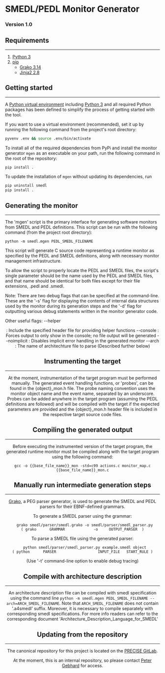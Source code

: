 # SMEDL/PEDL Monitor Generator
### Version 1.0

## Requirements
--------------
1. [Python 3](https://docs.python.org/3/)
2. [pip](https://pip.pypa.io/en/stable/)
    - [Grako 3.14](https://pythonhosted.org/grako/)
    - [Jinja2 2.8](http://jinja.pocoo.org/)

## Getting started
---------------
A [Python virtual environment](https://docs.python.org/3/library/venv.html)
including [Python 3](https://docs.python.org/3/) and all required Python
packages has been defined to simplify the process of getting started with the
tool.

If you want to use a virtual environment (recommended), set it up by running
the following command from the project's root directory:
```sh
pyvenv .env && source .env/bin/activate
```

To install all of the required dependencies from PyPi and install the monitor
generator `mgen` as an executable on your path, run the following command in
the root of the repository:
```sh
pip install .
```

To update the installation of `mgen` without updating its dependencies, run
```sh
pip uninstall smedl
pip install .
```


## Generating the monitor
----------------------
The 'mgen' script is the primary interface for generating software monitors
from SMEDL and PEDL definitions. This script can be run with the following
command (from the project root directory):

`python -m smedl.mgen PEDL_SMEDL_FILENAME`

This script will generate C source code representing a runtime monitor as
specified by the PEDL and SMEDL definitions, along with necessary monitor
management infrastructure.

To allow the script to properly locate the PEDL and SMEDL files, the script's
single parameter should be the name used by the PEDL and SMEDL files, and that
name should be identical for both files except for their file extensions, .pedl
and .smedl.

Note: There are two debug flags that can be specified at the command-line.
These are the '-s' flag for displaying the contents of internal data structures
used by the monitor during its generation steps and the '-d' flag for
outputting various debug statements written in the monitor generator code.

Other useful flags:
  --helper <HEADER FILE> : Include the specified header file for providing helper functions
  --console : Forces output to only show in the console; no file output will be generated
  --noimplicit : Disables implicit error handling in the generated monitor
  --arch <ARCH FILE> : The name of architechture file to parse (Described further below)


## Instrumenting the target
------------------------
At the moment, instrumentation of the target program must be performed
manually. The generated event handling functions, or 'probes', can be found in
the {object}\_mon.h file. The probe naming convention uses the monitor object
name and the event name, separated by an underscore. Probes can be added
anywhere in the target program (assuming the PEDL definitions are followed) and
will be compiled with the target if the expected parameters are provided and
the {object}\_mon.h header file is included in the respective target source
code files.


## Compiling the generated output
------------------------------
Before executing the instrumented version of the target program, the generated
runtime monitor must be compiled along with the target program using the
following command:

`gcc -o {{base_file_name}}_mon -std=c99 actions.c monitor_map.c {{base_file_name}}_mon.c`


## Manually run intermediate generation steps
------------------------------------------
[Grako](https://pythonhosted.org/grako/), a PEG parser generator, is used to
generate the SMEDL and PEDL parsers for their EBNF-defined grammars.

To generate a SMEDL parser using the grammar:

	  grako smedl/parser/smedl.grako -o smedl/parser/smedl_parser.py
	( grako      GRAMMAR             -o     OUTPUT_PARSER  )

To parse a SMEDL file using the generated parser:

      python smedl/parser/smedl_parser.py example.smedl object
    ( python      PARSER                   INPUT_FILE   START_RULE )

(Use '-t' command-line option to enable debug tracing)

## Compile with architecture description
--------------------------------------

An architecture description file can be compiled with smedl specification using the command line
`python -m smedl.mgen PEDL_SMEDL_FILENAME --arch=ARCH_SMEDL_FILENAME`. Note that `ARCH_SMEDL_FILENAME` does not contain '.a4smedl' suffix.
Moreover, it is necessary to compile separately with corresponding smedl specifications. For more info readers can refer to the corresponding document 'Architecture_Description_Language_for_SMEDL'

## Updating from the repository
----------------------------
The canonical repository for this project is located on the
[PRECISE GitLab](https://gitlab.precise.seas.upenn.edu/pgebhard/smedl).

At the moment, this is an internal repository, so please contact
[Peter Gebhard](pgeb@seas.upenn.edu) for access.
